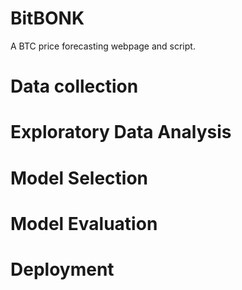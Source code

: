 # BitBONK
A BTC price forecasting webpage and script.

# Data collection

# Exploratory Data Analysis

# Model Selection

# Model Evaluation

# Deployment

